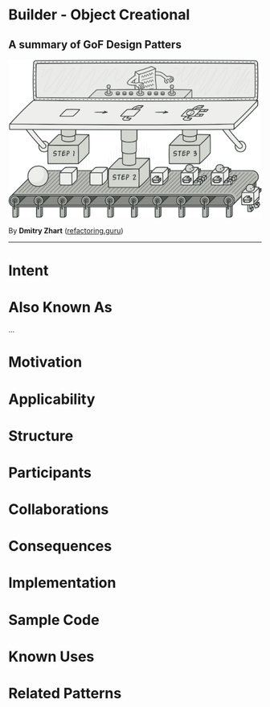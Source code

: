 # Builder - Object Creational

## A summary of GoF Design Patters

![](https://github.com/FedericoBruzzone/medium/blob/main/Builder%20-%20Object%20Creational/img/cover.png)

By **Dmitry Zhart** ([refactoring.guru](https://refactoring.guru/))

---

# Intent

# Also Known As

...

# Motivation

# Applicability 

# Structure

# Participants

# Collaborations

# Consequences

# Implementation

# Sample Code

# Known Uses

# Related Patterns
